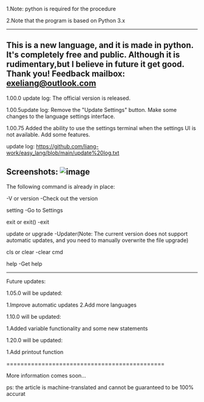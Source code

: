 1.Note: python is required for the procedure

2.Note that the program is based on Python 3.x

----------------------------------------------
This is a new language, and it is made in python.
It's completely free and public.
Although it is rudimentary,but I believe in future it get good.
Thank you!
Feedback mailbox: exeliang@outlook.com
---------------------------------------------
1.00.0 update log:
The official version is released.

1.00.5update log:
Remove the "Update Settings" button.
Make some changes to the language settings interface.

1.00.75
Added the ability to use the settings terminal when the settings UI is not available.
Add some features.

update log:
https://github.com/liang-work/easy_lang/blob/main/update%20log.txt

Screenshots:
![image](https://github.com/liang-work/easy_lang/assets/152292963/c7e3b987-de28-4053-b703-b769fa9dcbac)
---------------------------------------------
The following command is already in place:

-V or version -Check out the version

setting -Go to Settings

exit or exit() -exit

update or upgrade -Updater(Note: The current version does not support automatic updates, and you need to manually overwrite the file upgrade)

cls or clear -clear cmd

help -Get help

---------------------------------------------
Future updates:

1.05.0 will be updated:

1.Improve automatic updates
2.Add more languages

1.10.0 will be updated:

1.Added variable functionality and some new statements

1.20.0 will be updated:

1.Add printout function

=============================================

More information comes soon...

ps: the article is machine-translated and cannot be guaranteed to be 100% accurat
